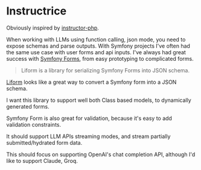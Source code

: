 # Instructrice

Obviously inspired by [instructor-php][instructor-php].

When working with LLMs using function calling, json mode, you need to expose schemas and parse outputs. 
With Symfony projects I've often had the same use case with user forms and api inputs. I've always had great success with [Symfony Forms][sf_form], from easy prototyping to complicated forms.

> Liform is a library for serializing Symfony Forms into JSON schema.

[Liform][liform] looks like a great way to convert a Symfony form into a JSON schema.

I want this library to support well both Class based models, to dynamically generated forms.

Symfony Form is also great for validation, because it's easy to add validation constraints.

It should support LLM APIs streaming modes, and stream partially submitted/hydrated form data.

This should focus on supporting OpenAI's chat completion API, although I'd like to support Claude, Groq.

[liform]: https://github.com/Limenius/Liform
[instructor-php]: https://github.com/cognesy/instructor-php/
[sf_form]: https://symfony.com/doc/current/components/form.html
